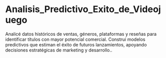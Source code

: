# Analisis_Predictivo_Exito_de_Videojuego
Analicé datos históricos de ventas, géneros, plataformas y reseñas para identificar títulos con mayor potencial comercial. Construí modelos predictivos que estiman el éxito de futuros lanzamientos, apoyando decisiones estratégicas de marketing y desarrollo..
